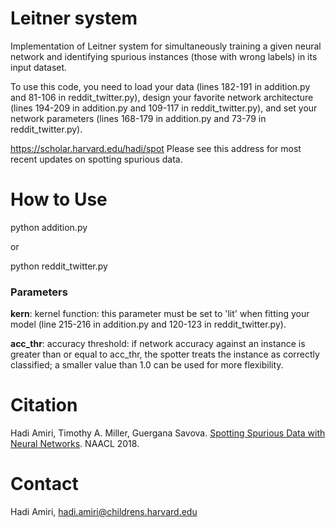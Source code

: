 # Leitner system 

Implementation of Leitner system for simultaneously training a given neural 
network and identifying spurious instances (those with wrong labels) 
in its input dataset. 

To use this code, you need to load your data (lines 182-191 in addition.py 
and 81-106 in reddit_twitter.py), design your favorite network architecture 
(lines 194-209 in addition.py and 109-117 in reddit_twitter.py), and set your
network parameters (lines 168-179 in addition.py and 73-79 in reddit_twitter.py). 

https://scholar.harvard.edu/hadi/spot
Please see this address for most recent updates on spotting spurious data. 

# How to Use
python addition.py

or

python reddit_twitter.py

### Parameters 
**kern**: kernel function: this parameter must be set to 'lit' when fitting 
your model (line 215-216 in addition.py and 120-123 in reddit_twitter.py).
            
**acc_thr**: accuracy threshold: if network accuracy against an instance is greater 
than or equal to acc_thr, the spotter treats the instance as correctly classified; a 
smaller value than 1.0 can be used for more flexibility.



# Citation
Hadi Amiri, Timothy A. Miller, Guergana Savova. [Spotting Spurious Data with Neural Networks](https://scholar.harvard.edu/files/hadi/files/amiri_naacl18.pdf). NAACL 2018. 

# Contact
Hadi Amiri, hadi.amiri@childrens.harvard.edu

